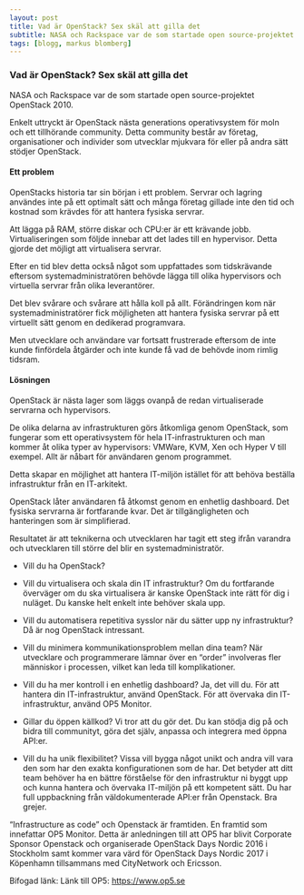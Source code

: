 ```yaml
---
layout: post
title: Vad är OpenStack? Sex skäl att gilla det
subtitle: NASA och Rackspace var de som startade open source-projektet OpenStack 2010.
tags: [blogg, markus blomberg]
---
```


### Vad är OpenStack? Sex skäl att gilla det
NASA och Rackspace var de som startade open source-projektet OpenStack 2010.

Enkelt uttryckt är OpenStack nästa generations operativsystem för moln och ett tillhörande community. Detta community består av företag, organisationer och individer som utvecklar mjukvara för eller på andra sätt stödjer OpenStack.

#### Ett problem

OpenStacks historia tar sin början i ett problem. Servrar och lagring användes inte på ett optimalt sätt och många företag gillade inte den tid och kostnad som krävdes för att hantera fysiska servrar.

Att lägga på RAM, större diskar och CPU:er är ett krävande jobb. Virtualiseringen som följde innebar att det lades till en hypervisor. Detta gjorde det möjligt att virtualisera servrar.

Efter en tid blev detta också något som uppfattades som tidskrävande eftersom systemadministratören behövde lägga till olika hypervisors och virtuella servrar från olika leverantörer.

Det blev svårare och svårare att hålla koll på allt. Förändringen kom när systemadministratörer fick möjligheten att hantera fysiska servrar på ett virtuellt sätt genom en dedikerad programvara.

Men utvecklare och användare var fortsatt frustrerade eftersom de inte kunde finfördela åtgärder och inte kunde få vad de behövde inom rimlig tidsram.

#### Lösningen
OpenStack är nästa lager som läggs ovanpå de redan virtualiserade servrarna och hypervisors.

De olika delarna av infrastrukturen görs åtkomliga genom OpenStack, som fungerar som ett operativsystem för hela IT-infrastrukturen och man kommer åt olika typer av hypervisors: VMWare, KVM, Xen och Hyper V till exempel. Allt är nåbart för användaren genom programmet.

Detta skapar en möjlighet att hantera IT-miljön istället för att behöva beställa infrastruktur från en IT-arkitekt.

OpenStack låter användaren få åtkomst genom en enhetlig dashboard. Det fysiska servrarna är fortfarande kvar. Det är tillgängligheten och hanteringen som är simplifierad.

Resultatet är att teknikerna och utvecklaren har tagit ett steg ifrån varandra och utvecklaren till större del blir en systemadministratör.

* Vill du ha OpenStack?
* Vill du virtualisera och skala din IT infrastruktur?
Om du fortfarande överväger om du ska virtualisera är kanske OpenStack inte rätt för dig i nuläget. Du kanske helt enkelt inte behöver skala upp.
 
* Vill du automatisera repetitiva sysslor när du sätter upp ny infrastruktur?
Då är nog OpenStack intressant.
 
* Vill du minimera kommunikationsproblem mellan dina team?
När utvecklare och programmerare lämnar över en “order” involveras fler människor i processen, vilket kan leda till komplikationer.

* Vill du ha mer kontroll i en enhetlig dashboard?
Ja, det vill du. För att hantera din IT-infrastruktur, använd OpenStack. För att övervaka din IT-infrastruktur, använd OP5 Monitor.

* Gillar du öppen källkod?
Vi tror att du gör det. Du kan stödja dig på och bidra till communityt, göra det själv, anpassa och integrera med öppna API:er.

* Vill du ha unik flexibilitet?
Vissa vill bygga något unikt och andra vill vara den som har den exakta konfigurationen som de har.
Det betyder att ditt team behöver ha en bättre förståelse för den infrastruktur ni byggt upp och kunna hantera och övervaka IT-miljön på ett kompetent sätt. Du har full uppbackning från väldokumenterade API:er från Openstack. Bra grejer.

“Infrastructure as code” och Openstack är framtiden. En framtid som innefattar OP5 Monitor. Detta är anledningen till att OP5 har blivit Corporate Sponsor Openstack och organiserade OpenStack Days Nordic 2016 i Stockholm samt kommer vara värd för OpenStack Days Nordic 2017 i Köpenhamn tillsammans med CityNetwork och Ericsson.

Bifogad länk:
Länk till OP5: https://www.op5.se
